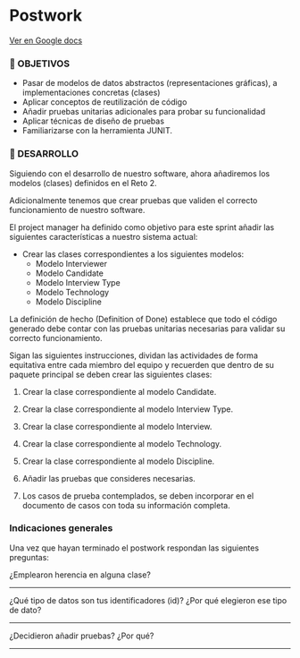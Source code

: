 # Postwork

[Ver en Google docs](https://docs.google.com/document/d/1hjAhgku2h0xnTDKSEA2dBWyz51G8g44runt4SRp4ctw/edit?usp=sharing)

### 🎯 OBJETIVOS

- Pasar de modelos de datos abstractos (representaciones gráficas), a implementaciones concretas (clases)
- Aplicar conceptos de reutilización de código
- Añadir pruebas unitarias adicionales para probar su funcionalidad
- Aplicar técnicas de diseño de pruebas 
- Familiarizarse con la herramienta JUNIT.

### 🚀 DESARROLLO

Siguiendo con el desarrollo de nuestro software, ahora añadiremos los modelos (clases) definidos en el Reto 2.

Adicionalmente tenemos que crear pruebas que validen el correcto funcionamiento de nuestro software.

El project manager ha definido como objetivo para este sprint añadir las siguientes características a nuestro sistema actual:

- Crear las clases correspondientes a los siguientes modelos:
  - Modelo Interviewer
  - Modelo Candidate
  - Modelo Interview Type
  - Modelo Technology
  - Modelo Discipline

La definición de hecho (Definition of Done) establece que todo el código generado debe contar con las pruebas unitarias necesarias para validar su correcto funcionamiento.

Sigan las siguientes instrucciones, dividan las actividades de forma equitativa entre cada miembro del equipo y recuerden que dentro de su paquete principal se deben crear las siguientes clases:

1. Crear la clase correspondiente al modelo Candidate.

2. Crear la clase correspondiente al modelo Interview Type.

3. Crear la clase correspondiente al modelo Interview.

4. Crear la clase correspondiente al modelo Technology.

5. Crear la clase correspondiente al modelo Discipline.

6. Añadir las pruebas que consideres necesarias.

7. Los casos de prueba contemplados, se deben incorporar en el documento de casos con toda su información completa.

### Indicaciones generales

Una vez que hayan terminado el postwork respondan las siguientes preguntas:

¿Emplearon herencia en alguna clase?
_________________________________________________________________________________________________________________________________________________________________________________________________________________________________

¿Qué tipo de datos son tus identificadores (id)? ¿Por qué elegieron ese tipo de dato?
_________________________________________________________________________________________________________________________________________________________________________________________________________________________________

¿Decidieron añadir pruebas? ¿Por qué?
_________________________________________________________________________________________________________________________________________________________________________________________________________________________________















